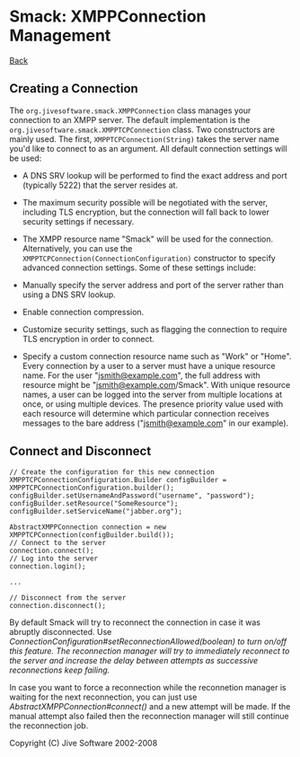 Smack: XMPPConnection Management
================================

[Back](index.md)

Creating a Connection
---------------------

The `org.jivesoftware.smack.XMPPConnection` class manages your connection to
an XMPP server. The default implementation is the
`org.jivesoftware.smack.XMPPTCPConnection` class. Two constructors are mainly
used. The first, `XMPPTCPConnection(String)` takes the server name you'd like
to connect to as an argument. All default connection settings will be used:

  * A DNS SRV lookup will be performed to find the exact address and port (typically 5222) that the server resides at.
  * The maximum security possible will be negotiated with the server, including TLS encryption, but the connection will fall back to lower security settings if necessary.
  * The XMPP resource name "Smack" will be used for the connection.
Alternatively, you can use the `XMPPTCPConnection(ConnectionConfiguration)`
constructor to specify advanced connection settings. Some of these settings
include:

  * Manually specify the server address and port of the server rather than using a DNS SRV lookup.
  * Enable connection compression.
  * Customize security settings, such as flagging the connection to require TLS encryption in order to connect.
  * Specify a custom connection resource name such as "Work" or "Home". Every connection by a user to a server must have a unique resource name. For the user "jsmith@example.com", the full address with resource might be "jsmith@example.com/Smack". With unique resource names, a user can be logged into the server from multiple locations at once, or using multiple devices. The presence priority value used with each resource will determine which particular connection receives messages to the bare address ("jsmith@example.com" in our example).

Connect and Disconnect
----------------------

```
// Create the configuration for this new connection
XMPPTCPConnectionConfiguration.Builder configBuilder = XMPPTCPConnectionConfiguration.builder();
configBuilder.setUsernameAndPassword("username", "password");
configBuilder.setResource("SomeResource");
configBuilder.setServiceName("jabber.org");

AbstractXMPPConnection connection = new XMPPTCPConnection(configBuilder.build());
// Connect to the server
connection.connect();
// Log into the server
connection.login();

...

// Disconnect from the server
connection.disconnect();
```

By default Smack will try to reconnect the connection in case it was abruptly
disconnected. Use _ConnectionConfiguration#setReconnectionAllowed(boolean) to
turn on/off this feature. The reconnection manager will try to immediately
reconnect to the server and increase the delay between attempts as successive
reconnections keep failing._

In case you want to force a reconnection while the reconnetion manager is
waiting for the next reconnection, you can just use _AbstractXMPPConnection#connect()_
and a new attempt will be made. If the manual attempt also failed then the
reconnection manager will still continue the reconnection job.

Copyright (C) Jive Software 2002-2008
